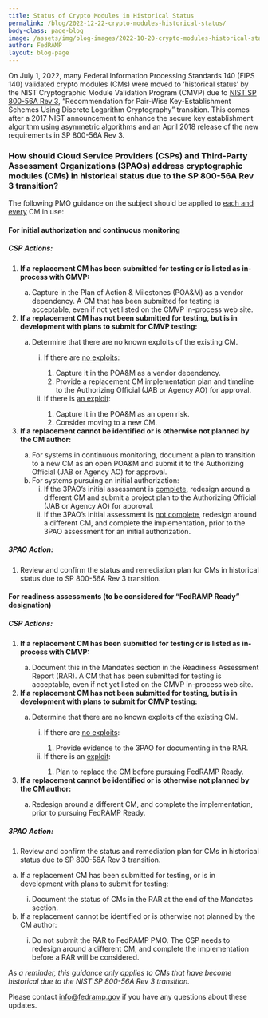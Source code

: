 ```yaml
---
title: Status of Crypto Modules in Historical Status
permalink: /blog/2022-12-22-crypto-modules-historical-status/
body-class: page-blog
image: /assets/img/blog-images/2022-10-20-crypto-modules-historical-status.png
author: FedRAMP
layout: blog-page
---
```

On July 1, 2022, many Federal Information Processing Standards 140 (FIPS 140) validated crypto modules (CMs) were moved to ‘historical status’ by the NIST Cryptographic Module Validation Program (CMVP) due to <a href="https://nvlpubs.nist.gov/nistpubs/SpecialPublications/nist.sp.800-56Ar3.pdf" target="_blank" rel="noopener noreferrer">NIST SP 800-56A Rev 3</a>, “Recommendation for Pair-Wise Key-Establishment Schemes Using Discrete Logarithm Cryptography” transition. This comes after a 2017 NIST announcement to enhance the secure key establishment algorithm using asymmetric algorithms and an April 2018 release of the new requirements in SP 800-56A Rev 3.

<h3>How should Cloud Service Providers (CSPs) and Third-Party Assessment Organizations (3PAOs) address cryptographic modules (CMs) in historical status due to the SP 800-56A Rev 3 transition?</h3>

The following PMO guidance on the subject should be applied to <u>each and every</u> CM in use:
<h4>For initial authorization and continuous monitoring</h4> 
<h5>CSP Actions:</h5>
<ol type="1">
  <li><b>If a replacement CM has been submitted for testing or is listed as in-process with CMVP:</b></li> 
  <ol type="a">
    <li>Capture in the Plan of Action & Milestones (POA&M) as a vendor dependency. A CM that has been submitted for testing is acceptable, even if not yet listed on the CMVP in-process web site.</li>
  </ol>          
  <li><b>If a replacement CM has not been submitted for testing, but is in development with plans to submit for CMVP testing:</b></li>
  <ol type="a">
    <li>Determine that there are no known exploits of the existing CM.</li>
      <ol type="i">
        <li>If there are <u>no exploits</u>:</li>
    		  <ol type="1">
              <li>Capture it in the POA&M as a vendor dependency.</li>
              <li>Provide a replacement CM implementation plan and timeline to the Authorizing Official (JAB or Agency AO) for approval.</li>
    		  </ol>
        <li>If there is <u>an exploit</u>:</li>
    		  <ol type="1">
              <li>Capture it in the POA&M as an open risk.</li>
              <li>Consider moving to a new CM.</li>
    		  </ol>
     </ol> 
  </ol>            
  <li><b>If a replacement cannot be identified or is otherwise not planned by the CM author:</b></li>
  <ol type="a">
    <li>For systems in continuous monitoring, document a plan to transition to a new CM as an open POA&M and submit it to the Authorizing Official (JAB or Agency AO) for approval.</li>
   <li>For systems pursuing an initial authorization:
      <ol type="i">
       <li>If the 3PAO’s initial assessment is <u>complete</u>, redesign around a different CM and submit a project plan to the Authorizing Official (JAB or Agency AO) for approval.</li>  
        <li>If the 3PAO’s initial assessment is <u>not complete</u>, redesign around a different CM, and complete the implementation, prior to the 3PAO assessment for an initial authorization.</li>
     </ol>      
    </li>  
  </ol>
</ol>  
<h5>3PAO Action:</h5> 
<ol type="1">
  <li>Review and confirm the status and remediation plan for CMs in historical status due to SP 800-56A Rev 3 transition.</li>
</ol>  
<h4>For readiness assessments (to be considered for “FedRAMP Ready” designation)</h4> 
<h5>CSP Actions:</h5>
<ol type="1">
  <li><b>If a replacement CM has been submitted for testing or is listed as in-process with CMVP:</b></li>
    <ol type="a">
    <li>Document this in the Mandates section in the Readiness Assessment Report (RAR). A CM that has been submitted for testing is acceptable, even if not yet listed on the CMVP in-process web site.</li>
    </ol>     
  <li><b>If a replacement CM has not been submitted for testing, but is in development with plans to submit for CMVP testing:</b></li>
    <ol type="a">
     <li>Determine that there are no known exploits of the existing CM.</li>
       <ol type="i">
         <li>If there are <u>no exploits</u>:</li>
    	    	<ol type="1"> 
              <li>Provide evidence to the 3PAO for documenting in the RAR.</li>
    	    	</ol>
         <li>If there is an <u>exploit</u>:</li>
    		    <ol type="1"> 
              <li>Plan to replace the CM before pursuing FedRAMP Ready.</li>
    		    </ol>      
        </ol>
    </ol>              
  <li><b>If a replacement cannot be identified or is otherwise not planned by the CM author:</b></li>
    <ol type="a">
      <li>Redesign around a different CM, and complete the implementation, prior to pursuing FedRAMP Ready.</li>
    </ol>
</ol>        
<h5>3PAO Action:</h5>
<ol type="1">
  <li>Review and confirm the status and remediation plan for CMs in historical status due to SP 800-56A Rev 3 transition.</li>
</ol>   
<ol type="a">
  <li>If a replacement CM has been submitted for testing, or is in development with plans to submit for testing:</li> 
  <ol type="i">
    <li>Document the status of CMs in the RAR at the end of the Mandates section.</li>
  </ol>
  <li>If a replacement cannot be identified or is otherwise not planned by the CM author:</li>
  <ol type="i">
    <li>Do not submit the RAR to FedRAMP PMO. The CSP needs to redesign around a different CM, and complete the implementation before a RAR will be considered.</li>
  </ol>
</ol>  

*As a reminder, this guidance only applies to CMs that have become historical due to the NIST SP 800-56A Rev 3 transition.*

Please contact <a href="mailto:info@fedramp.gov">info@fedramp.gov</a> if you have any questions about these updates.
